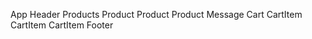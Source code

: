 App
    Header
    Products
        Product
        Product
        Product
    Message
    Cart
        CartItem
        CartItem
        CartItem
    Footer